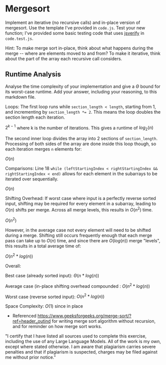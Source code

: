 # Mergesort

Implement an iterative (no recursive calls) and in-place version of mergesort.
Use the template I've provided in `code.js`. Test your new function; I've
provided some basic testing code that uses
[jsverify](https://jsverify.github.io/) in `code.test.js`.

Hint: To make merge sort in-place, think about what happens during the merge --
where are elements moved to and from? To make it iterative, think about the
part of the array each recursive call considers.

## Runtime Analysis

Analyse the time complexity of your implementation and give a $\Theta$ bound for
its worst-case runtime. Add your answer, including your reasoning, to this
markdown file.

Loops: The first loop runs while `section_length < length`, starting from 1, and incrementing by `section_length *= 2`. This means the loop doubles the section length each iteration.

$2^{k - 1}$ where k is the number of iterations. This gives a runtime of $log_2(n)$

The second inner loop divides the array into 2 sections of `section_length`. Processing of both sides of the array are done inside this loop though, so each iteration merges `n` elements for:

$O(n)$

Comparisons: Line 18 `while (leftStartingIndex < rightStartingIndex && rightStartingIndex < end)` allows for each element in the subarrays to be iterated over sequentially.

$O(n)$

Shifting Overhead: If worst case where input is a perfectly reverse sorted input, shifting may be required for every element in a subarray, leading to $O(n)$ shifts per merge. Across all merge levels, this results in $O(n^2)$ time.

$O(n^2)$

However, in the average case not every element will need to be shifted during a merge. Shifting still occurs frequently enough that each merge pass can take up to $O(n)$ time, and since there are $O(log(n))$ merge "levels", this results in a total average time of:

$O(n^2 * log(n))$

Overall:

Best case (already sorted input): $\Theta(n*log(n))$

Average case (in-place shifting overhead compounded : $O(n^2 * log (n))$

Worst case (reverse sorted input): $O(n^2 * log(n))$

Space Complexity: $O(1)$ since in place

- Referenced https://www.geeksforgeeks.org/merge-sort/?ref=header_outind for writing merge sort algorithm without recursion, and for reminder on how merge sort works.

"I certify that I have listed all sources used to complete this exercise, including the use of any Large Language Models. All of the work is my own, except where stated otherwise. I am aware that plagiarism carries severe penalties and that if plagiarism is suspected, charges may be filed against me without prior notice."
